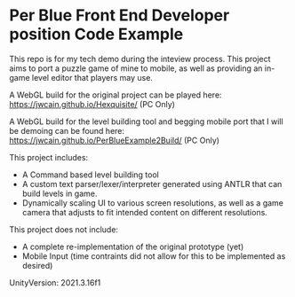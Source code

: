 # Per Blue Front End Developer position Code Example

This repo is for my tech demo during the inteview process. This project aims to port a puzzle game of mine to mobile, as well as providing an in-game level editor that players may use.

A WebGL build for the original project can be played here: https://jwcain.github.io/Hexquisite/ (PC Only)

A WebGL build  for the level building tool and begging mobile port that I will be demoing can be found here: https://jwcain.github.io/PerBlueExample2Build/ (PC Only)

This project includes:
- A Command based level building tool
- A custom text parser/lexer/interpreter generated using ANTLR that can build levels in game.
- Dynamically scaling UI to various screen resolutions, as well as a game camera that adjusts to fit intended content on different resolutions.
  
  
This project does not include:
- A complete re-implementation of the original prototype (yet)
- Mobile Input (time contraints did not allow for this to be implemented as desired)
  


UnityVersion: 2021.3.16f1
